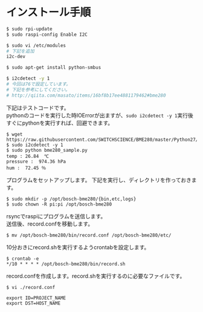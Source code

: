 # インストール手順 #

```bash
$ sudo rpi-update
$ sudo raspi-config Enable I2C

$ sudo vi /etc/modules
# 下記を追加
i2c-dev

$ sudo apt-get install python-smbus

$ i2cdetect -y 1
# 今回は76で設定しています。
# 下記を参考にしてください。
# http://qiita.com/masato/items/16bf8b17ee4881179462#bme280
```

下記はテストコードです。  
pythonのコードを実行した時IOErrorが出ますが、`sudo i2cdetect -y 1`実行後すぐにpythonを実行すれば、回避できます。  

```
$ wget https://raw.githubusercontent.com/SWITCHSCIENCE/BME280/master/Python27/bme280_sample.py
$ sudo i2cdetect -y 1
$ sudo python bme280_sample.py
temp : 26.84  ℃
pressure :  974.36 hPa
hum :  72.45 ％
```

プログラムをセットアップします。
下記を実行し、ディレクトリを作っておきます。

```
$ sudo mkdir -p /opt/bosch-bme280/{bin,etc,logs}
$ sudo chown -R pi:pi /opt/bosch-bme280
```

rsyncでraspiにプログラムを送信します。  
送信後、record.confを移動します。

```
$ mv /opt/bosch-bme280/bin/record.conf /opt/bosch-bme280/etc/
```

10分おきにrecord.shを実行するようcrontabを設定します。

```
$ crontab -e
*/10 * * * * /opt/bosch-bme280/bin/record.sh
```

record.confを作成します。record.shを実行するのに必要なファイルです。  

```
$ vi ./record.conf

export ID=PROJECT_NAME
export DST=HOST_NAME
```
